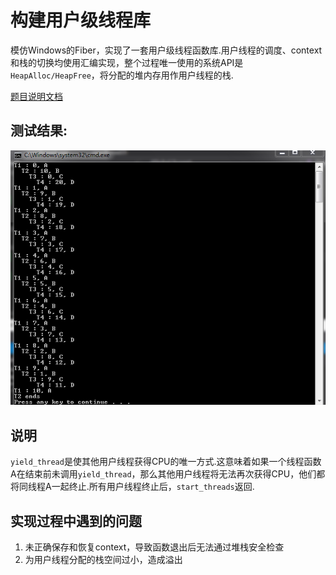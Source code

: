 # 构建用户级线程库
模仿Windows的Fiber，实现了一套用户级线程函数库.用户线程的调度、context和栈的切换均使用汇编实现，整个过程唯一使用的系统API是`HeapAlloc/HeapFree`，将分配的堆内存用作用户线程的栈.

[题目说明文档](./document.md)

## 测试结果:
![](screenshot/test.png)

## 说明
`yield_thread`是使其他用户线程获得CPU的唯一方式.这意味着如果一个线程函数A在结束前未调用`yield_thread`，那么其他用户线程将无法再次获得CPU，他们都将同线程A一起终止.所有用户线程终止后，`start_threads`返回.

## 实现过程中遇到的问题
1. 未正确保存和恢复context，导致函数退出后无法通过堆栈安全检查
2. 为用户线程分配的栈空间过小，造成溢出
